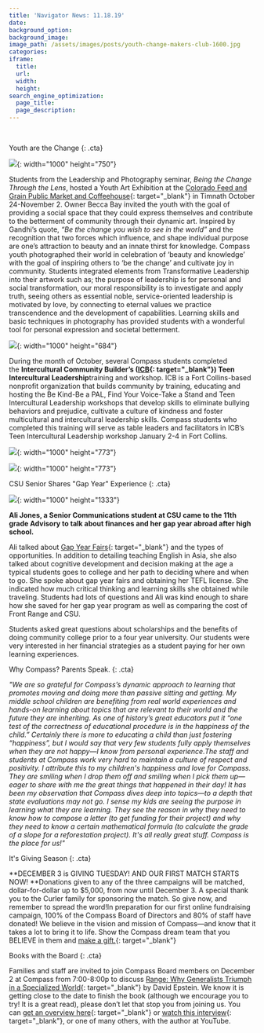 ```yaml
---
title: 'Navigator News: 11.18.19'
date:
background_option:
background_image:
image_path: /assets/images/posts/youth-change-makers-club-1600.jpg
categories:
iframe:
  title:
  url:
  width:
  height:
search_engine_optimization:
  page_title:
  page_description:
---
```


&nbsp;

Youth are the Change
{: .cta}

![](/assets/images/youth-are-the-change.jpg){: width="1000" height="750"}

Students from the Leadership and Photography seminar,&nbsp;*Being the Change Through the Lens*, hosted a Youth Art Exhibition at the&nbsp;[Colorado Feed and Grain Public Market and Coffeehouse](https://compassfortcollins.us14.list-manage.com/track/click?u=f92353bb4e553c0be87c16d55&amp;id=909b488c12&amp;e=d44f2694ec){: target="_blank"}&nbsp;in Timnath October 24-November 2. Owner Becca Bay invited the youth with the goal of providing a social space that they could express themselves and contribute to the betterment of community through their dynamic art. Inspired by Gandhi’s quote,&nbsp;*“Be the change you wish to see in the world”*&nbsp;and the recognition that two forces which influence, and shape individual purpose are one’s attraction to beauty and an innate thirst for knowledge. Compass youth photographed their world in celebration of ‘beauty and knowledge’ with the goal of inspiring others to ‘be the change’ and cultivate joy in community. Students integrated elements from Transformative Leadership into their artwork such as; the purpose of leadership is for personal and social transformation, our moral responsibility is to investigate and apply truth, seeing others as essential noble, service-oriented leadership is motivated by love, by connecting to eternal values we practice transcendence and the development of capabilities. Learning skills and basic techniques in photography has provided students with a wonderful tool for personal expression and societal betterment.

![](/assets/images/youth-change-makers-club-.jpg){: width="1000" height="684"}&nbsp;

During the month of October, several Compass students completed the&nbsp;**Intercultural Community Builder’s ([ICB](https://compassfortcollins.us14.list-manage.com/track/click?u=f92353bb4e553c0be87c16d55&amp;id=3c8f9f7305&amp;e=d44f2694ec){: target="_blank"}) Teen Intercultural Leadership**training and workshop. ICB is a Fort Collins-based nonprofit organization that builds community by training, educating and hosting the Be Kind-Be a PAL, Find Your Voice-Take a Stand and Teen Intercultural Leadership workshops that develop skills to eliminate bullying behaviors and prejudice, cultivate a culture of kindness and foster multicultural and intercultural leadership skills. Compass students who completed this training will serve as table leaders and facilitators in ICB’s Teen Intercultural Leadership workshop January 2-4 in Fort Collins.

![](/assets/images/amelka-and-talen-artist-statements.jpg){: width="1000" height="773"}

![](/assets/images/justice-and-jeremiah-artist-statements.jpg){: width="1000" height="773"}

CSU Senior Shares "Gap Year" Experience
{: .cta}

![](/assets/images/img-0290.jpg){: width="1000" height="1333"}

**Ali Jones, a Senior Communications student at CSU came to the 11th grade Advisory to talk about finances and her gap year abroad after high school.**&nbsp;

Ali talked about&nbsp;[Gap Year Fairs](https://compassfortcollins.us14.list-manage.com/track/click?u=f92353bb4e553c0be87c16d55&amp;id=46d7bc3378&amp;e=d44f2694ec){: target="_blank"}&nbsp;and the types of opportunities. In addition to detailing teaching English in Asia, she also talked about cognitive development and decision making at the age a typical students goes to college and her path to deciding where and when to go. She spoke about gap year fairs and obtaining her TEFL license. She indicated how much critical thinking and learning skills she obtained while traveling. Students had lots of questions and Ali was kind enough to share how she saved for her gap year program as well as comparing the cost of Front Range and CSU. &nbsp;

Students asked great questions about scholarships and the benefits of doing community college prior to a four year university. Our students were very interested in her financial strategies as a student paying for her own learning experiences.

Why Compass? Parents Speak.
{: .cta}

*"We are so grateful for Compass’s dynamic approach to learning that promotes&nbsp;*moving and doing*&nbsp;more than passive&nbsp;*sitting and getting*. My middle school children are benefiting from real world experiences and hands-on learning about topics that are relevant to their world and the future they are inheriting. As one of history’s great educators put it “one test of the correctness of educational procedure is in the happiness of the child.” Certainly there is more to educating a child than just fostering “happiness”, but I would say that very few students fully apply themselves when they are not happy—I know from personal experience.The staff and students at Compass work very hard to maintain a culture of respect and positivity. I attribute this to my children's happiness and love for Compass. They are smiling when I drop them off and smiling when I pick them up—eager to share with me the great things that happened in their day\! It has been my observation that Compass dives deep into topics—to a depth that state evaluations may not go. I sense my kids are seeing the purpose in learning what they are learning. They see the reason in why they need to know how to compose a letter (to get funding for their project) and why they need to know a certain mathematical formula (to calculate the grade of a slope for a reforestation project). It's all really great stuff. Compass is the place for us\!"*

It's Giving Season
{: .cta}

**DECEMBER 3 is GIVING TUESDAY\! AND OUR FIRST MATCH STARTS NOW\!&nbsp;**Donations given to any of the three campaigns will be matched, dollar-for-dollar up to $5,000, from now until December 3. A special thank you to the Curler family for sponsoring the match. So give now, and remember to spread the word\!In preparation for our first online fundraising campaign, 100% of the Compass Board of Directors and 80% of staff have donated\! We believe in the vision and mission of Compass—and know that it takes a lot to bring it to life. Show the Compass dream team that you BELIEVE in them and&nbsp;[make a gift.](https://compassfortcollins.us14.list-manage.com/track/click?u=f92353bb4e553c0be87c16d55&amp;id=6c979f9b51&amp;e=d44f2694ec){: target="_blank"}

Books with the Board
{: .cta}

Families and staff are invited to join Compass Board members on December 2 at Compass from 7:00-8:00p to discuss&nbsp;[Range: Why Generalists Triumph in a Specialized World](https://compassfortcollins.us14.list-manage.com/track/click?u=f92353bb4e553c0be87c16d55&amp;id=0bf4706319&amp;e=d44f2694ec){: target="_blank"}&nbsp;by David Epstein. We know it is getting close to the date to finish the book (although we encourage you to try\! It is a great read), please don’t let that stop you from joining us. You can&nbsp;[get an overview here](https://compassfortcollins.us14.list-manage.com/track/click?u=f92353bb4e553c0be87c16d55&amp;id=aca42995f6&amp;e=d44f2694ec){: target="_blank"}&nbsp;or&nbsp;[watch this interview](https://compassfortcollins.us14.list-manage.com/track/click?u=f92353bb4e553c0be87c16d55&amp;id=ed30b0fb41&amp;e=d44f2694ec){: target="_blank"}, or one of many others, with the author at YouTube.